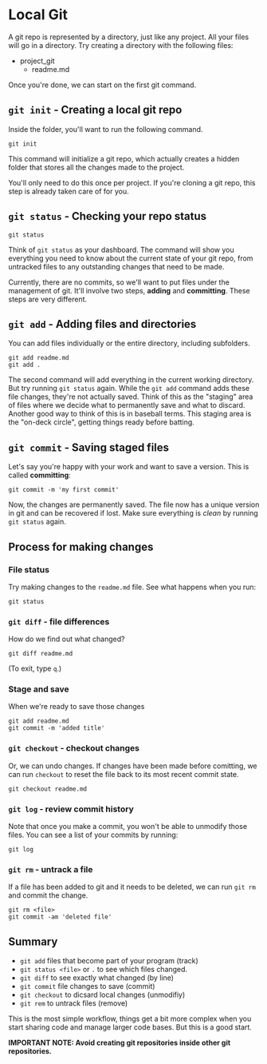 # Local Git

A git repo is represented by a directory, just like any project. All your files will go in a directory. Try creating a directory with the following files:

* project\_git
  * readme.md

Once you're done, we can start on the first git command.

## `git init` - Creating a local git repo

Inside the folder, you'll want to run the following command.

```text
git init
```

This command will initialize a git repo, which actually creates a hidden folder that stores all the changes made to the project.

You'll only need to do this once per project. If you're cloning a git repo, this step is already taken care of for you.

## `git status` - Checking your repo status

```text
git status
```

Think of `git status` as your dashboard. The command will show you everything you need to know about the current state of your git repo, from untracked files to any outstanding changes that need to be made.

Currently, there are no commits, so we'll want to put files under the management of git. It'll involve two steps, **adding** and **committing**. These steps are very different.

## `git add` - Adding files and directories

You can add files individually or the entire directory, including subfolders.

```text
git add readme.md
git add .
```

The second command will add everything in the current working directory. But try running `git status` again. While the `git add` command adds these file changes, they're not actually saved. Think of this as the "staging" area of files where we decide what to permanently save and what to discard. Another good way to think of this is in baseball terms. This staging area is the "on-deck circle", getting things ready before batting.

## `git commit` - Saving staged files

Let's say you're happy with your work and want to save a version. This is called **committing**:

```text
git commit -m 'my first commit'
```

Now, the changes are permanently saved. The file now has a unique version in git and can be recovered if lost. Make sure everything is _clean_ by running `git status` again.

## Process for making changes

### File status

Try making changes to the `readme.md` file. See what happens when you run:

```text
git status
```

### `git diff` - file differences

How do we find out what changed?

```text
git diff readme.md
```

(To exit, type `q`.)

### Stage and save

When we're ready to save those changes

```text
git add readme.md
git commit -m 'added title'
```

### `git checkout` - checkout changes

Or, we can undo changes. If changes have been made before comitting, we can run `checkout` to reset the file back to its most recent commit state.

```text
git checkout readme.md
```

### `git log` - review commit history

Note that once you make a commit, you won't be able to unmodify those files. You can see a list of your commits by running:

```text
git log
```

### `git rm` - untrack a file

If a file has been added to git and it needs to be deleted, we can run `git rm` and commit the change.

```text
git rm <file>
git commit -am 'deleted file'
```

## Summary

* `git add` files that become part of your program \(track\)
* `git status <file>` or `.` to see which files changed.
* `git diff` to see exactly what changed \(by line\)
* `git commit` file changes to save \(commit\)
* `git checkout` to dicsard local changes \(unmodifiy\)
* `git rem` to untrack files \(remove\)

This is the most simple workflow, things get a bit more complex when you start sharing code and manage larger code bases. But this is a good start.

**IMPORTANT NOTE: Avoid creating git repositories inside other git repositories.**

